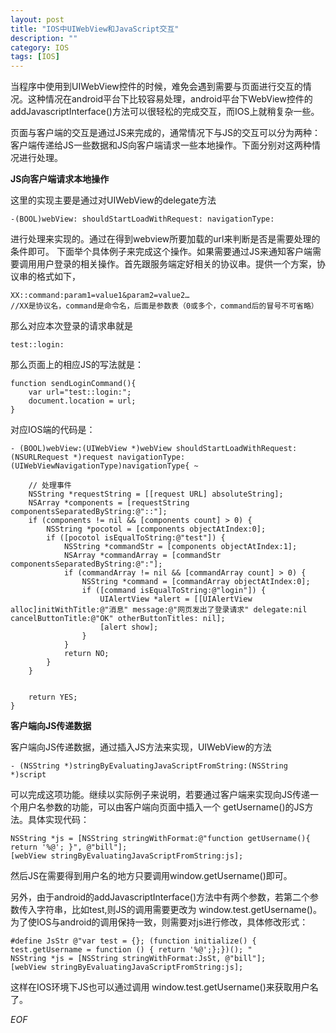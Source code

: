 ```yaml
---
layout: post
title: "IOS中UIWebView和JavaScript交互"
description: ""
category: IOS
tags: [IOS]
---
```


当程序中使用到UIWebView控件的时候，难免会遇到需要与页面进行交互的情况。这种情况在android平台下比较容易处理，android平台下WebView控件的addJavascriptInterface()方法可以很轻松的完成交互，而IOS上就稍复杂一些。

页面与客户端的交互是通过JS来完成的，通常情况下与JS的交互可以分为两种：客户端传递给JS一些数据和JS向客户端请求一些本地操作。下面分别对这两种情况进行处理。

**JS向客户端请求本地操作**

这里的实现主要是通过对UIWebView的delegate方法  

	-(BOOL)webView: shouldStartLoadWithRequest: navigationType: 

进行处理来实现的。通过在得到webview所要加载的url来判断是否是需要处理的条件即可。
下面举个具体例子来完成这个操作。如果需要通过JS来通知客户端需要调用用户登录的相关操作。首先跟服务端定好相关的协议串。提供一个方案，协议串的格式如下， 

	XX::command:param1=value1&param2=value2…
	//XX是协议名，command是命令名，后面是参数表（0或多个，command后的冒号不可省略）    

那么对应本次登录的请求串就是

	test::login:   

那么页面上的相应JS的写法就是：

	function sendLoginCommand(){  
    	var url="test::login:";  
    	document.location = url;  
	} 
	
对应IOS端的代码是：

	
	- (BOOL)webView:(UIWebView *)webView shouldStartLoadWithRequest:(NSURLRequest *)request navigationType:(UIWebViewNavigationType)navigationType{ ~
        
    	// 处理事件
    	NSString *requestString = [[request URL] absoluteString];
    	NSArray *components = [requestString componentsSeparatedByString:@"::"];
    	if (components != nil && [components count] > 0) {
        	NSString *pocotol = [components objectAtIndex:0];
        	if ([pocotol isEqualToString:@"test"]) {
            	NSString *commandStr = [components objectAtIndex:1];
            	NSArray *commandArray = [commandStr componentsSeparatedByString:@":"];
            	if (commandArray != nil && [commandArray count] > 0) {
                	NSString *command = [commandArray objectAtIndex:0];
                	if ([command isEqualToString:@"login"]) {
                    	UIAlertView *alert = [[UIAlertView alloc]initWithTitle:@"消息" message:@"网页发出了登录请求" delegate:nil cancelButtonTitle:@"OK" otherButtonTitles: nil];
                    	[alert show];
                	}
            	}
            	return NO;
        	}
    	}
    
    
    	return YES;
	}	


**客户端向JS传递数据**

客户端向JS传递数据，通过插入JS方法来实现，UIWebView的方法

	- (NSString *)stringByEvaluatingJavaScriptFromString:(NSString *)script

可以完成这项功能。继续以实际例子来说明，若要通过客户端来实现向JS传递一个用户名参数的功能，可以由客户端向页面中插入一个 getUsername()的JS方法。具体实现代码：

	NSString *js = [NSString stringWithFormat:@"function getUsername(){ return '%@'; }", @"bill"];
    [webView stringByEvaluatingJavaScriptFromString:js];
然后JS在需要得到用户名的地方只要调用window.getUsername()即可。

另外，由于android的addJavascriptInterface()方法中有两个参数，若第二个参数传入字符串，比如test,则JS的调用需要更改为 window.test.getUsername()。为了使IOS与android的调用保持一致，则需要对js进行修改，具体修改形式：

	#define JsStr @"var test = {}; (function initialize() { test.getUsername = function () { return '%@';};})(); "
	NSString *js = [NSString stringWithFormat:JsSt, @"bill"];
    [webView stringByEvaluatingJavaScriptFromString:js];

这样在IOS环境下JS也可以通过调用 window.test.getUsername()来获取用户名了。

*EOF*

